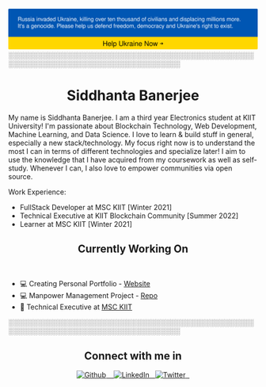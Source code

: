 [![Stand With Ukraine](https://raw.githubusercontent.com/vshymanskyy/StandWithUkraine/main/banner2-direct.svg)](https://vshymanskyy.github.io/StandWithUkraine)
░░░░░░░░░░░░░░░░░░░░░░░░░░░░░░░░░░░░░░░░░░░░░░░░░░░░░░░░░░░░░░░░░░░░░░░░░░░░░░░░░░░░░
<h1 align="center"><b> Siddhanta Banerjee </b></h1>

<p> My name is Siddhanta Banerjee. I am a third year Electronics student at KIIT University! I'm passionate about Blockchain Technology, Web Development, Machine Learning, and Data Science. I love to learn & build stuff in general, especially a new stack/technology. My focus right now is to understand the most I can in terms of different technologies and specialize later! I aim to use the knowledge that I have acquired from my coursework as well as self-study. Whenever I can, I also love to empower communities via open source.</p>

Work Experience:

- FullStack Developer at MSC KIIT [Winter 2021]
- Technical Executive at KIIT Blockchain Community [Summer 2022]
- Learner at MSC KIIT [Winter 2021]

<h2 align="center"> Currently Working On </h2>
<br>

- 💻 Creating Personal Portfolio - [Website](https://sidbanerjee.vercel.app/) 
- 💻 Manpower Management Project - [Repo](https://github.com/Sidoryx/Manpower-Management)
- 🧳 Technical Executive at [MSC KIIT](https://msckiit.tech/)

░░░░░░░░░░░░░░░░░░░░░░░░░░░░░░░░░░░░░░░░░░░░░░░░░░░░░░░░░░░░░░░░░░░░░░░░░░░░░░░░░░░░░

<h2 align="center">Connect with me in</h2>
<div align="center">
<a href="https://github.com/Sidoryx">
<img src="https://img.shields.io/badge/-Github-black?style=flat-square&amp;logo=github" alt="Github">   
</a>
<a href="https://www.linkedin.com/in/sidbanerjee510/">
<img src="https://img.shields.io/badge/-LinkedIn-blue?style=flat-square&amp;logo=linkedin" alt="LinkedIn">  
</a>
<a href="https://twitter.com/sidstwt">
<img src="https://img.shields.io/badge/-Twitter-white?style=flat-square&amp;logo=twitter" alt="Twitter">  
</a>
</div>

<!-- More to come! -->
